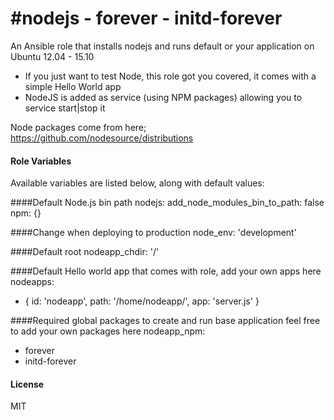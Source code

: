 #nodejs - forever - initd-forever
================================

An Ansible role that installs nodejs and runs default or your application on Ubuntu 12.04 - 15.10

- If you just want to test Node, this role got you covered, it comes with a simple Hello World app
- NodeJS is added as service (using NPM packages) allowing you to service start|stop it

Node packages come from here; https://github.com/nodesource/distributions

#### Role Variables

Available variables are listed below, along with default values:

####Default Node.js bin path
nodejs:
  add_node_modules_bin_to_path: false
  npm: {}

####Change when deploying to production
node_env: 'development'

####Default root
nodeapp_chdir: '/'

####Default Hello world app that comes with role, add your own apps here
nodeapps:
  - { id: 'nodeapp', path: '/home/nodeapp/', app: 'server.js' }

####Required global packages to create and run base application feel free to add your own packages here
nodeapp_npm:
  - forever
  - initd-forever


#### License

MIT
